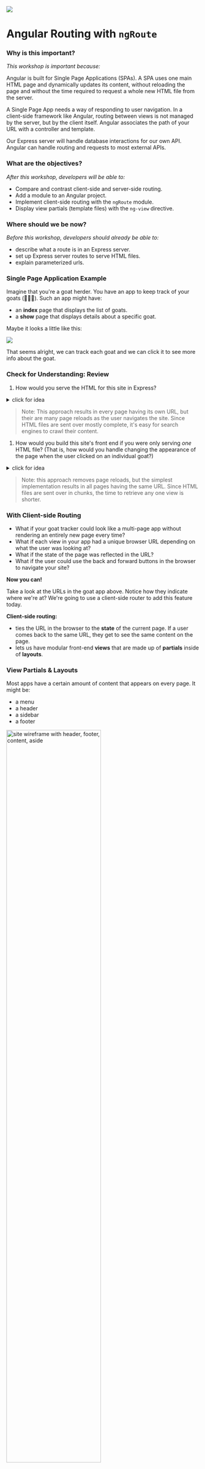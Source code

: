 <!--
Location: SF
-->

![](https://ga-dash.s3.amazonaws.com/production/assets/logo-9f88ae6c9c3871690e33280fcf557f33.png)


# Angular Routing with `ngRoute`


### Why is this important?
<!-- framing the "why" in big-picture/real world examples -->
*This workshop is important because:*

Angular is built for Single Page Applications (SPAs). A SPA uses one main HTML page and dynamically updates its content, without reloading the page and without the time required to request a whole new HTML file from the server.

A Single Page App needs a way of responding to user navigation. In a client-side framework like Angular, routing between views is not managed by the server, but by the client itself. Angular associates the path of your URL with a controller and template.

Our Express server will handle database interactions for our own API. Angular can handle routing and requests to most external APIs.


### What are the objectives?
<!-- specific/measurable goal for students to achieve -->
*After this workshop, developers will be able to:*

- Compare and contrast client-side and server-side routing.
 - Add a module to an Angular project.
 - Implement client-side routing with the `ngRoute` module.
 - Display view partials (template files) with the `ng-view` directive.

### Where should we be now?
<!-- call out the skills that are prerequisites -->
*Before this workshop, developers should already be able to:*

- describe what a route is in an Express server.
- set up Express server routes to serve HTML files.
- explain parameterized urls. 

### Single Page Application Example

Imagine that you're a goat herder.  You have an app to keep track of your goats (:goat::goat::goat:).  Such an app might have:

* an **index** page that displays the list of goats.    
* a **show** page that displays details about a specific goat.

Maybe it looks a little like this:

![](goats_app.png)

That seems alright, we can track each goat and we can click it to see more info about the goat.

### Check for Understanding: Review

1. How would you serve the HTML for this site in Express?

  <details><summary>click for idea</summary>
    Since there are two different views with different HTML structures, the most straightforward way is to create two HTML files and two routes:
    -  a `GET /` route to send the home page's HTML file, and
    - a `GET /goats/:goatId` route to send an HTML file that could be filled in with Handlebars for each individual goat.
  </details>

  > Note: This approach results in every page having its own URL, but their are many page reloads as the user navigates the site. Since HTML files are sent over mostly complete, it's easy for search engines to crawl their content.

1. How would you build this site's front end if you were only serving *one* HTML file? (That is, how would you handle changing the appearance of the page when the user clicked on an individual goat?)

  <details><summary>click for idea</summary>
    Using jQuery, the "index" sections of the HTML page could be hidden. The single goat's information could be templated and shown on the page.

  </details>

  > Note: this approach removes page reloads, but the simplest implementation results in all pages having the same URL. Since HTML files are sent over in chunks, the time to retrieve any one view is shorter.



### With Client-side Routing

* What if your goat tracker could look like a multi-page app without rendering an entirely new page every time?
* What if each view in your app had a unique browser URL depending on what the user was looking at?
* What if the state of the page was reflected in the URL?
* What if the user could use the back and forward buttons in the browser to navigate your site?

**Now you can!**

Take a look at the URLs in the goat app above.  Notice how they indicate where we're at?  We're going to use a client-side router to add this feature today.  

**Client-side routing:**
  - ties the URL in the browser to the **state** of the current page.  If a user comes back to the same URL, they get to see the same content on the page.
  - lets us have modular front-end **views** that are made up of **partials** inside of **layouts**.


### View Partials & Layouts

Most apps have a certain amount of content that appears on every page.  It might be:

* a menu
* a header
* a sidebar
* a footer

<img src="http://www.funnyant.com/wp-content/uploads/2014/12/multiple-views-sketch-1024x768.jpg" width="70%" alt="site wireframe with header, footer, content, aside"> 

> [*image credit*](http://www.funnyant.com/wp-content/uploads/2014/12/multiple-views-sketch-1024x768.jpg)


Using a **partial view template**, we can keep the content that *changes* in each page separate from the static content.

The content that stays the same will live in our **layout**.  In other words, maybe our *sidebar*, *footer*, and *header* all stay the same.  We keep those in the layout.  The *content* that we change, depending on the URL, goes into a **partial** or **view template**.  

![view and layout](views_layouts_malcolm.png)

In our goat app above, we have a **"Goat Tracker"** title on each page.  That can be in our main layout.  Then we just apply a different partial when viewing the *index* of goats or a goat *show* page.

> Note: Some client-side routers allow you to have multiple views per layout. (`ui-router`, `Component Router`)
> Others do not (`ngRoute`)


### `ngRoute` background

Angular first shipped with simple routing code that let you connect one URL with one controller and one template.

Very quickly, developers in the Angular community wanted to go beyond this simple coupling and nest controllers, views, and scopes together to make more complex and modular client-side applications.

The Angular community decided to decouple the core Angular features from this early routing solution so that an alternative approach could be developed.

They extracted the initial Angular routing code into its own separate module called `ngRoute`.  

Angular's built-in `ngRoute` will most likely have all the routing features you need for your apps as you're first learning Angular. As your Angular apps become more robust, you might find yourself moving toward other solutions like the third-party `ui-router` module, which supports nested views, multiple named views, and "states".

### `ngRoute` Setup

#### Add `ngRoute` to your Angular app

1. Include the script tag for `ngRoute` in your `index.html`, after the Angular script tag:

  ```html
  <!-- index.html -->

  <!DOCTYPE html>
  <html ng-app="sampleApp">
  <head>

    <!-- angular -->
    <script type="text/javascript" src="https://cdnjs.cloudflare.com/ajax/libs/angular.js/1.5.3/angular.js"></script>

    <!-- angular route -->
    <script type="text/javascript" src="https://cdnjs.cloudflare.com/ajax/libs/angular.js/1.5.3/angular-route.js"></script>

    <!-- custom script (angular app) -->
    <script type="text/javascript" src="app.js"></script>

  </head>
  ...
  ```

2. Include the `ngRoute` module in your Angular app's list of dependencies:

  ```js
  // app.js

  var app = angular.module('sampleApp', ['ngRoute']);
  ```

#### Create templates for your app's "views"

You're going to turn your `index.html` file into a "layout template." Depending on the current url path, the Angular router (`ngRoute`) will include the correct partial template in the layout to be displayed to the user.  

1. Create a folder in your application called `templates`.

  ```sh
  ➜  mkdir templates
  ```

2. Create some partial template files for the different "views" in your application. We'll use the example of  templates for the homepage and the about page. Make sure to create your templates inside the `templates` folder.

  ```sh
  ➜  touch templates/home.html
  ➜  touch templates/about.html
  ```

3. In `index.html`, add a div with the `ng-view` directive inside the `<body>` tag.  The `ng-view` shows where our template HTML will go when the page is rendered.
  ```html
  <!-- index.html -->

  <body>
    <div ng-view></div>
  </body>
  ```

#### Configure your routes

1. Right after you define your Angular app in your code, use the `.config` method to set up your routes. Configure your routes using `$routeProvider` injected into `config`.

  ```js
  // app.js

  angular.module('sampleApp', ['ngRoute'])
  	.config(config);


  config.$inject = ['$routeProvider', '$locationProvider'];
  function config(   $routeProvider,   $locationProvider   ) {
    $routeProvider
      .when('/', {
        templateUrl: '/templates/home.html',
        controller: 'HomeController',
        controllerAs: 'homeCtrl'        
      })
      .when('/about', {
        templateUrl: '/templates/about.html',
        controller: 'AboutController',
        controllerAs: 'aboutCtrl'
      })
      .otherwise({
        redirectTo: '/'
      });

    $locationProvider.html5Mode({
      enabled: true,
      requireBase: false
    });
  };
  ```

#### Set up your controllers

Each route that you just set up points to its own controller, which contains its own scope. Following the homepage and about page example above, you'll need two controllers, `HomeCtrl` and `AboutCtrl`.

1. After configuring your routes, define your controllers in `app.js`:

  ```js
  // app.js

  angular.module('sampleApp', ['ngRoute'])
    .config(config)
    .controller('HomeController', HomeController)
    .controller('AboutController', AboutController);


  config.$inject = ['$routeProvider'];
  function config(   $routeProvider   ) {
    ...
  }

  HomeController.$inject = [];
  function HomeController() {
    ...
  };

  AboutController.$inject = [];
  function AboutController() {
    ...
  };
  ```

If you're having trouble getting your routes to work, the first thing to check is the spelling and file path of the `templateUrl` and the spelling of your controller (also double check that you properly defined the controller).


#### Accessing URL params

In some cases, you'll want to access URL parameters in an Angular controller. We do this by injecting the `$routeParams` provider into the controller.

Back to goats! The route `/goats/:goatId` should `show` one particular goat based on the `goatId`.

```js
angular.module('sampleApp', ['ngRoute'])
	.config(config);

config.$inject = ['$routeProvider', `$locationProvider`];
function config(   $routeProvider,   $locationProvider  ) {
  $routeProvider
    .when('/goats/:goatId', {
      templateUrl: 'templates/goats/show.html',
      controller: 'GoatsShowController',
      controllerAs: 'goatsShowCtrl'
    });
  $locationProvider.html5Mode({
    enabled: true,
    requireBase: false
  });
}

GoatsShowController.$inject = ['$routeParams'];
function GoatsShowController(   $routeParams   ) {
  var vm = this;

  var goatId = $routeParams.goatId;
  // use `goatId` to find specific goat
};
```

#### Link to other views

What if you want to link to another view from one of your partials?  Maybe you'd like users to be able to click a goat in the `GoatsIndexController`'s view's list of goats and be taken to that goat's show page.

1. In your HTML for each goat, you should use `ng-href`.

	```html
	<!-- templates/goats/index.html -->
	<div ng-repeat="goat in goatsIndexCtrl.goats">

		<a ng-href="/goats/{{goat.id}}">{{goat.name}}</a>

	</div>
	```

###Closing Thoughts

* How is client-side routing different from server-side routing (for HTML endpoints)?

* What is a benefit of client-side routing with `ngRoute`?  What is a benefit of server-side HTML endpoint routing with Express?


### Documentation Links

* Built-in Directives
   - [`ngRepeat`](https://docs.angularjs.org/api/ng/directive/ngRepeat)
      + [`filter`](https://docs.angularjs.org/api/ng/filter/filter)
   - [`ngHref`](https://docs.angularjs.org/api/ng/directive/ngHref)
   - [`ngStyle`](https://docs.angularjs.org/api/ng/directive/ngStyle)
* [`ngRoute` Module](https://docs.angularjs.org/api/ngRoute)
   - [`ngView` directive](https://docs.angularjs.org/api/ngRoute/directive/ngView)
   - [`$routeProvider`](https://docs.angularjs.org/api/ngRoute/provider/$routeProvider)
   - [`$locationProvider`](https://docs.angularjs.org/api/ng/provider/$locationProvider)
   - [`$routeParams`](https://docs.angularjs.org/api/ngRoute/service/$routeParams)
